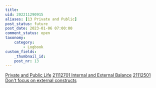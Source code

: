 ```yaml
---
title: 
uid: 202211290915
aliases: [13 Private and Public]
post_status: future
post_date: 2023-01-06 07:00:00
comment_status: open
taxonomy:
    category:
        - Logbook
custom_fields:
    _thumbnail_id:
    post_nr: 13
---
```


[Private and Public Life](../Ideas%20Bin/202108201814.md)
[21112701 Internal and External Balance](../Ideas%20Bin/balance-external-internal.md)
[21112501 Don't focus on external constructs](../Ideas%20Bin/external-constructs.md)